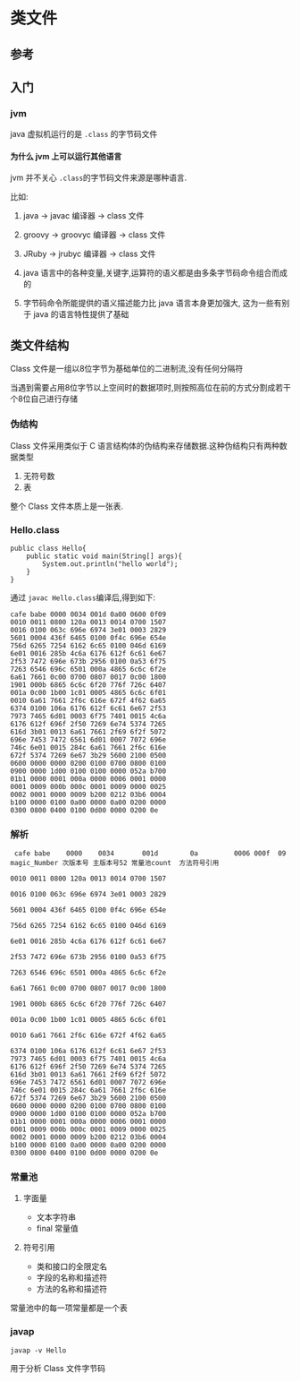 # 类文件

## 参考


## 入门

### jvm

java 虚拟机运行的是 ```.class``` 的字节码文件

#### 为什么 jvm 上可以运行其他语言

jvm 并不关心 ```.class```的字节码文件来源是哪种语言.

比如: 

1. java  ->  javac 编译器 -> class 文件
2. groovy -> groovyc 编译器 -> class 文件
3. JRuby  -> jrubyc 编译器 -> class 文件

1. java 语言中的各种变量,关键字,运算符的语义都是由多条字节码命令组合而成的
2. 字节码命令所能提供的语义描述能力比 java 语言本身更加强大, 这为一些有别于 java 的语言特性提供了基础

## 类文件结构

Class 文件是一组以8位字节为基础单位的二进制流,没有任何分隔符

当遇到需要占用8位字节以上空间时的数据项时,则按照高位在前的方式分割成若干个8位自己进行存储

### 伪结构

Class 文件采用类似于 C 语言结构体的伪结构来存储数据.这种伪结构只有两种数据类型

1. 无符号数
2. 表

整个 Class 文件本质上是一张表.

### Hello.class

```
public class Hello{
    public static void main(String[] args){
        System.out.println("hello world");
    }
}
```

通过 ```javac Hello.class```编译后,得到如下:

```
cafe babe 0000 0034 001d 0a00 0600 0f09
0010 0011 0800 120a 0013 0014 0700 1507
0016 0100 063c 696e 6974 3e01 0003 2829
5601 0004 436f 6465 0100 0f4c 696e 654e
756d 6265 7254 6162 6c65 0100 046d 6169
6e01 0016 285b 4c6a 6176 612f 6c61 6e67
2f53 7472 696e 673b 2956 0100 0a53 6f75
7263 6546 696c 6501 000a 4865 6c6c 6f2e
6a61 7661 0c00 0700 0807 0017 0c00 1800
1901 000b 6865 6c6c 6f20 776f 726c 6407
001a 0c00 1b00 1c01 0005 4865 6c6c 6f01
0010 6a61 7661 2f6c 616e 672f 4f62 6a65
6374 0100 106a 6176 612f 6c61 6e67 2f53
7973 7465 6d01 0003 6f75 7401 0015 4c6a
6176 612f 696f 2f50 7269 6e74 5374 7265
616d 3b01 0013 6a61 7661 2f69 6f2f 5072
696e 7453 7472 6561 6d01 0007 7072 696e
746c 6e01 0015 284c 6a61 7661 2f6c 616e
672f 5374 7269 6e67 3b29 5600 2100 0500
0600 0000 0000 0200 0100 0700 0800 0100
0900 0000 1d00 0100 0100 0000 052a b700
01b1 0000 0001 000a 0000 0006 0001 0000
0001 0009 000b 000c 0001 0009 0000 0025
0002 0001 0000 0009 b200 0212 03b6 0004
b100 0000 0100 0a00 0000 0a00 0200 0000
0300 0800 0400 0100 0d00 0000 0200 0e
```

### 解析

```
 cafe babe    0000 	  0034   	 001d        0a         0006 000f  09
magic_Number 次版本号 主版本号52 常量池count  方法符号引用  

0010 0011 0800 120a 0013 0014 0700 1507

0016 0100 063c 696e 6974 3e01 0003 2829

5601 0004 436f 6465 0100 0f4c 696e 654e

756d 6265 7254 6162 6c65 0100 046d 6169

6e01 0016 285b 4c6a 6176 612f 6c61 6e67

2f53 7472 696e 673b 2956 0100 0a53 6f75

7263 6546 696c 6501 000a 4865 6c6c 6f2e

6a61 7661 0c00 0700 0807 0017 0c00 1800

1901 000b 6865 6c6c 6f20 776f 726c 6407

001a 0c00 1b00 1c01 0005 4865 6c6c 6f01

0010 6a61 7661 2f6c 616e 672f 4f62 6a65

6374 0100 106a 6176 612f 6c61 6e67 2f53
7973 7465 6d01 0003 6f75 7401 0015 4c6a
6176 612f 696f 2f50 7269 6e74 5374 7265
616d 3b01 0013 6a61 7661 2f69 6f2f 5072
696e 7453 7472 6561 6d01 0007 7072 696e
746c 6e01 0015 284c 6a61 7661 2f6c 616e
672f 5374 7269 6e67 3b29 5600 2100 0500
0600 0000 0000 0200 0100 0700 0800 0100
0900 0000 1d00 0100 0100 0000 052a b700
01b1 0000 0001 000a 0000 0006 0001 0000
0001 0009 000b 000c 0001 0009 0000 0025
0002 0001 0000 0009 b200 0212 03b6 0004
b100 0000 0100 0a00 0000 0a00 0200 0000
0300 0800 0400 0100 0d00 0000 0200 0e
```

### 常量池

1. 字面量
	
	- 文本字符串
	- final 常量值

2. 符号引用
	
	- 类和接口的全限定名
	- 字段的名称和描述符
	- 方法的名称和描述符

常量池中的每一项常量都是一个表

### javap

```javap -v Hello```
	
用于分析 Class 文件字节码






